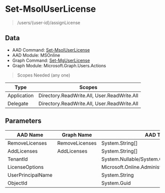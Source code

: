 # Set-MsolUserLicense

> /users/{user-id}/assignLicense

## Data

+ AAD Command: [Set-MsolUserLicense](https://docs.microsoft.com/en-us/powershell/module/MSOnline/Set-MsolUserLicense)
+ AAD Module: MSOnline
+ Graph Command: [Set-MgUserLicense](https://docs.microsoft.com/en-us/powershell/module/Microsoft.Graph.Users.Actions/Set-MgUserLicense)
+ Graph Module: Microsoft.Graph.Users.Actions

> Scopes Needed (any one)

|Type|Scopes|
|---|---|
|Application|Directory.ReadWrite.All, User.ReadWrite.All|
|Delegate|Directory.ReadWrite.All, User.ReadWrite.All|

## Parameters

|AAD Name|Graph Name|AAD Type|Graph Type|Infos|
|---|---|---|---|---|
|RemoveLicenses|RemoveLicenses|System.String[]|System.String[]||
|AddLicenses|AddLicenses|System.String[]|Microsoft.Graph.PowerShell.Models.IMicrosoftGraphAssignedLicense[]||
|TenantId||System.Nullable/System.Guid|||
|LicenseOptions||Microsoft.Online.Administration.LicenseOption[]|||
|UserPrincipalName||System.String|||
|ObjectId||System.Guid|||

